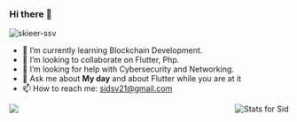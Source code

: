 ### Hi there 👋
<p align="left"> <img src="https://komarev.com/ghpvc/?username=skieer-ssv&label=Profile%20views&color=0989aa&style=flat-square" alt="skieer-ssv" /> </p>

<!--
**skieer-ssv/skieer-ssv** is a ✨ _special_ ✨ repository because its `README.md` (this file) appears on your GitHub profile.

Here are some ideas to get you started:
-->
<!-- - 🔭 I’m currently working on  -->
- 🌱 I’m currently learning Blockchain Development.
- 👯 I’m looking to collaborate on Flutter, Php.
- 🤔 I’m looking for help with Cybersecurity and Networking.
- 💬 Ask me about **My day** and about Flutter while you are at it
- 📫 How to reach me: sidsv21@gmail.com
<!-- 
- 😄 Pronouns: ...
- ⚡ Fun fact: ...
 -->
<img align="left" src="https://github-readme-stats.vercel.app/api?username=skieer-ssv&title_color=fff&text_color=9f9f9f&bg_color=151515" />
<img align="right" src="https://github-readme-stats.vercel.app/api/top-langs/?username=skieer-ssv&theme=dark" alt="Stats for Sid"/>
